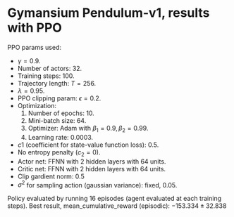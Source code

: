 # Gymansium Pendulum-v1, results with PPO

PPO params used:

- $\gamma=0.9$.
- Number of actors: 32.
- Training steps: 100.
- Trajectory length: $T=256$.
- $\lambda=0.95$.
- PPO clipping param: $\epsilon=0.2$.
- Optimization:
  1. Number of epochs: 10.
  2. Mini-batch size: 64.
  3. Optimizer: Adam with $\beta_1=0.9, \beta_2=0.99$.
  4. Learning rate: 0.0003.
- $c1$ (coefficient for state-value function loss): 0.5.
- No entropy penalty ($c_2=0$).
- Actor net: FFNN with 2 hidden layers with 64 units.
- Critic net: FFNN with 2 hidden layers with 64 units.
- Clip gardient norm: 0.5
- $\sigma^2$ for sampling action (gaussian variance): fixed, $0.05$.

Policy evaluated by running 16 episodes (agent evaluated at each training steps). Best result, mean_cumulative_reward (episodic): $-153.334\pm32.838$
